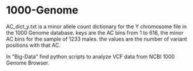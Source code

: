 # 1000-Genome
AC_dict_y.txt is a minor allele count dictionary for the Y chromosome file in the 1000 Genome database. keys are the AC bins 
from 1 to 616, the minor AC bins for the sample of 1233 males. the values are the number of variant positions with that AC.


In "Big-Data" find python scripts to analyze VCF data from NCBI 1000 Genome Browser.


